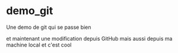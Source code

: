 # demo_git
Une demo de git qui se passe bien

et maintenant une modification depuis GitHub
mais aussi depuis ma machine local et c'est cool

